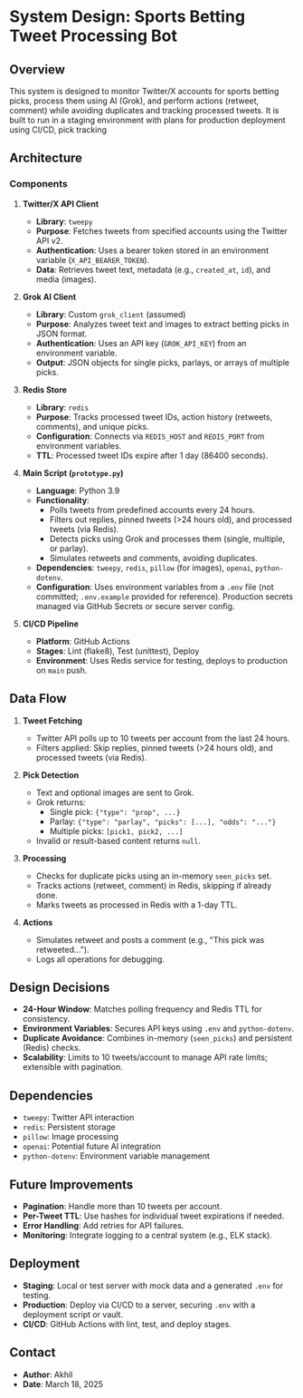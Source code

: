 # System Design: Sports Betting Tweet Processing Bot

## Overview
This system is designed to monitor Twitter/X accounts for sports betting picks, process them using AI (Grok), and perform actions (retweet, comment) while avoiding duplicates and tracking processed tweets. It is built to run in a staging environment with plans for production deployment using CI/CD, pick tracking

## Architecture
### Components
1. **Twitter/X API Client**
   - **Library**: `tweepy`
   - **Purpose**: Fetches tweets from specified accounts using the Twitter API v2.
   - **Authentication**: Uses a bearer token stored in an environment variable (`X_API_BEARER_TOKEN`).
   - **Data**: Retrieves tweet text, metadata (e.g., `created_at`, `id`), and media (images).

2. **Grok AI Client**
   - **Library**: Custom `grok_client` (assumed)
   - **Purpose**: Analyzes tweet text and images to extract betting picks in JSON format.
   - **Authentication**: Uses an API key (`GROK_API_KEY`) from an environment variable.
   - **Output**: JSON objects for single picks, parlays, or arrays of multiple picks.

3. **Redis Store**
   - **Library**: `redis`
   - **Purpose**: Tracks processed tweet IDs, action history (retweets, comments), and unique picks.
   - **Configuration**: Connects via `REDIS_HOST` and `REDIS_PORT` from environment variables.
   - **TTL**: Processed tweet IDs expire after 1 day (86400 seconds).

4. **Main Script (`prototype.py`)**
   - **Language**: Python 3.9
   - **Functionality**:
     - Polls tweets from predefined accounts every 24 hours.
     - Filters out replies, pinned tweets (>24 hours old), and processed tweets (via Redis).
     - Detects picks using Grok and processes them (single, multiple, or parlay).
     - Simulates retweets and comments, avoiding duplicates.
   - **Dependencies**: `tweepy`, `redis`, `pillow` (for images), `openai`, `python-dotenv`.
   - **Configuration**: Uses environment variables from a `.env` file (not committed; `.env.example` provided for reference). Production secrets managed via GitHub Secrets or secure server config.

5. **CI/CD Pipeline**
   - **Platform**: GitHub Actions
   - **Stages**: Lint (flake8), Test (unittest), Deploy
   - **Environment**: Uses Redis service for testing, deploys to production on `main` push.

## Data Flow
1. **Tweet Fetching**
   - Twitter API polls up to 10 tweets per account from the last 24 hours.
   - Filters applied: Skip replies, pinned tweets (>24 hours old), and processed tweets (via Redis).

2. **Pick Detection**
   - Text and optional images are sent to Grok.
   - Grok returns:
     - Single pick: `{"type": "prop", ...}`
     - Parlay: `{"type": "parlay", "picks": [...], "odds": "..."}`
     - Multiple picks: `[pick1, pick2, ...]`
   - Invalid or result-based content returns `null`.

3. **Processing**
   - Checks for duplicate picks using an in-memory `seen_picks` set.
   - Tracks actions (retweet, comment) in Redis, skipping if already done.
   - Marks tweets as processed in Redis with a 1-day TTL.

4. **Actions**
   - Simulates retweet and posts a comment (e.g., "This pick was retweeted...").
   - Logs all operations for debugging.

## Design Decisions
- **24-Hour Window**: Matches polling frequency and Redis TTL for consistency.
- **Environment Variables**: Secures API keys using `.env` and `python-dotenv`.
- **Duplicate Avoidance**: Combines in-memory (`seen_picks`) and persistent (Redis) checks.
- **Scalability**: Limits to 10 tweets/account to manage API rate limits; extensible with pagination.

## Dependencies
- `tweepy`: Twitter API interaction
- `redis`: Persistent storage
- `pillow`: Image processing
- `openai`: Potential future AI integration
- `python-dotenv`: Environment variable management

## Future Improvements
- **Pagination**: Handle more than 10 tweets per account.
- **Per-Tweet TTL**: Use hashes for individual tweet expirations if needed.
- **Error Handling**: Add retries for API failures.
- **Monitoring**: Integrate logging to a central system (e.g., ELK stack).

## Deployment
- **Staging**: Local or test server with mock data and a generated `.env` for testing.
- **Production**: Deploy via CI/CD to a server, securing `.env` with a deployment script or vault.
- **CI/CD**: GitHub Actions with lint, test, and deploy stages.

## Contact
- **Author**: Akhil
- **Date**: March 18, 2025

